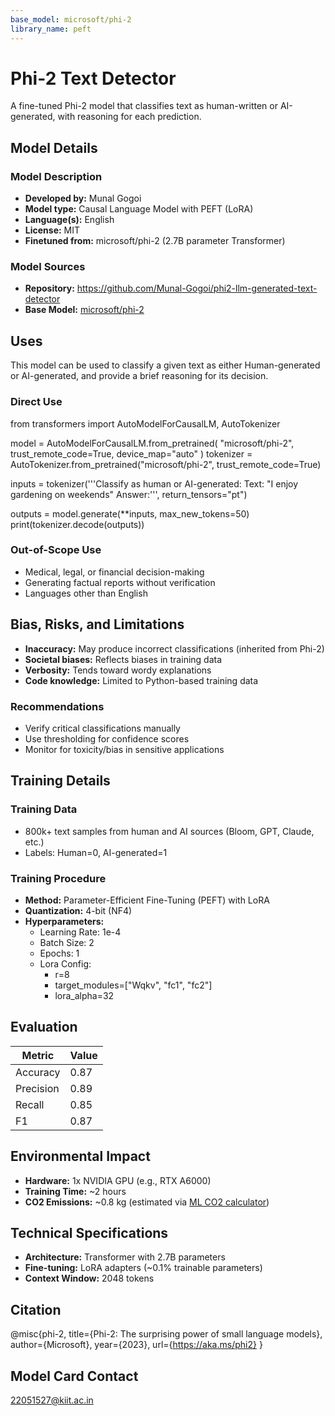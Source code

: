 ```yaml
---
base_model: microsoft/phi-2
library_name: peft
---
```


# Phi-2 Text Detector

A fine-tuned Phi-2 model that classifies text as human-written or AI-generated, with reasoning for each prediction.

## Model Details

### Model Description
- **Developed by:** Munal Gogoi
- **Model type:** Causal Language Model with PEFT (LoRA)
- **Language(s):** English
- **License:** MIT
- **Finetuned from:** microsoft/phi-2 (2.7B parameter Transformer)

### Model Sources
- **Repository:** https://github.com/Munal-Gogoi/phi2-llm-generated-text-detector
- **Base Model:** [microsoft/phi-2](https://huggingface.co/microsoft/phi-2)

## Uses
This model can be used to classify a given text as either Human-generated or AI-generated, and provide a brief reasoning for its decision.

### Direct Use
from transformers import AutoModelForCausalLM, AutoTokenizer

model = AutoModelForCausalLM.from_pretrained(
"microsoft/phi-2",
trust_remote_code=True,
device_map="auto"
)
tokenizer = AutoTokenizer.from_pretrained("microsoft/phi-2", trust_remote_code=True)

inputs = tokenizer('''Classify as human or AI-generated:
Text: "I enjoy gardening on weekends"
Answer:''', return_tensors="pt")

outputs = model.generate(**inputs, max_new_tokens=50)
print(tokenizer.decode(outputs))


### Out-of-Scope Use
- Medical, legal, or financial decision-making
- Generating factual reports without verification
- Languages other than English

## Bias, Risks, and Limitations
- **Inaccuracy:** May produce incorrect classifications (inherited from Phi-2)
- **Societal biases:** Reflects biases in training data
- **Verbosity:** Tends toward wordy explanations
- **Code knowledge:** Limited to Python-based training data

### Recommendations
- Verify critical classifications manually
- Use thresholding for confidence scores
- Monitor for toxicity/bias in sensitive applications

## Training Details
### Training Data
- 800k+ text samples from human and AI sources (Bloom, GPT, Claude, etc.)
- Labels: Human=0, AI-generated=1

### Training Procedure
- **Method:** Parameter-Efficient Fine-Tuning (PEFT) with LoRA
- **Quantization:** 4-bit (NF4)
- **Hyperparameters:**
  - Learning Rate: 1e-4
  - Batch Size: 2
  - Epochs: 1
  - Lora Config:
    - r=8
    - target_modules=["Wqkv", "fc1", "fc2"]
    - lora_alpha=32

## Evaluation
| Metric       | Value |
|--------------|-------|
| Accuracy     | 0.87  |
| Precision    | 0.89  |
| Recall       | 0.85  |
| F1           | 0.87  |

## Environmental Impact
- **Hardware:** 1x NVIDIA GPU (e.g., RTX A6000)
- **Training Time:** ~2 hours
- **CO2 Emissions:** ~0.8 kg (estimated via [ML CO2 calculator](https://mlco2.github.io/impact))

## Technical Specifications
- **Architecture:** Transformer with 2.7B parameters
- **Fine-tuning:** LoRA adapters (~0.1% trainable parameters)
- **Context Window:** 2048 tokens

## Citation
@misc{phi-2,
title={Phi-2: The surprising power of small language models},
author={Microsoft},
year={2023},
url={https://aka.ms/phi2}
}


## Model Card Contact
22051527@kiit.ac.in